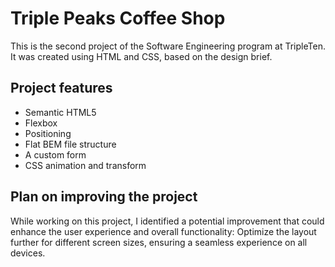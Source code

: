 # Triple Peaks Coffee Shop

This is the second project of the Software Engineering program at TripleTen. It was created using HTML and CSS, based on the design brief.

## Project features

- Semantic HTML5
- Flexbox
- Positioning
- Flat BEM file structure
- A custom form
- CSS animation and transform

## Plan on improving the project

While working on this project, I identified a potential improvement that could enhance the user experience and overall functionality: Optimize the layout further for different screen sizes, ensuring a seamless experience on all devices.
